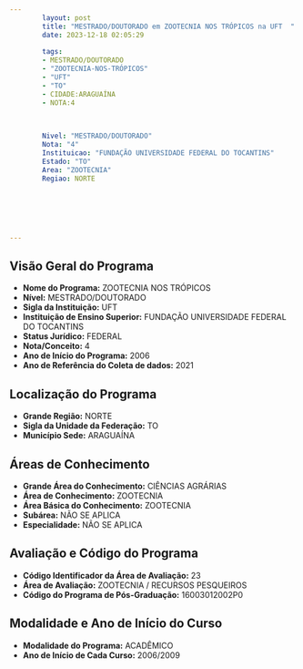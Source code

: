 ```yaml
---
        layout: post
        title: "MESTRADO/DOUTORADO em ZOOTECNIA NOS TRÓPICOS na UFT  "
        date: 2023-12-18 02:05:29
     
        tags:
        - MESTRADO/DOUTORADO
        - "ZOOTECNIA-NOS-TRÓPICOS"
        - "UFT"
        - "TO"
        - CIDADE:ARAGUAÍNA
        - NOTA:4
        
       

        Nivel: "MESTRADO/DOUTORADO"
        Nota: "4"
        Instituicao: "FUNDAÇÃO UNIVERSIDADE FEDERAL DO TOCANTINS"
        Estado: "TO"
        Area: "ZOOTECNIA"
        Regiao: NORTE
        
        
        
        
        
        
---
```

## Visão Geral do Programa
- **Nome do Programa:** ZOOTECNIA NOS TRÓPICOS
- **Nível:** MESTRADO/DOUTORADO
- **Sigla da Instituição:** UFT
- **Instituição de Ensino Superior:** FUNDAÇÃO UNIVERSIDADE FEDERAL DO TOCANTINS
- **Status Jurídico:** FEDERAL
- **Nota/Conceito:** 4
- **Ano de Início do Programa:** 2006
- **Ano de Referência do Coleta de dados:** 2021

## Localização do Programa
- **Grande Região:** NORTE
- **Sigla da Unidade da Federação:** TO
- **Município Sede:** ARAGUAÍNA

## Áreas de Conhecimento
- **Grande Área do Conhecimento:** CIÊNCIAS AGRÁRIAS
- **Área de Conhecimento:** ZOOTECNIA
- **Área Básica do Conhecimento:** ZOOTECNIA
- **Subárea:** NÃO SE APLICA
- **Especialidade:** NÃO SE APLICA

## Avaliação e Código do Programa
- **Código Identificador da Área de Avaliação:** 23
- **Área de Avaliação:** ZOOTECNIA / RECURSOS PESQUEIROS
- **Código do Programa de Pós-Graduação:** 16003012002P0


## Modalidade e Ano de Início do Curso
- **Modalidade do Programa:** ACADÊMICO
- **Ano de Início de Cada Curso:** 2006/2009
